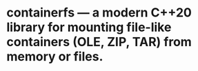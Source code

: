 # containerfs — a modern C++20 library for mounting file-like containers (OLE, ZIP, TAR) from memory or files.